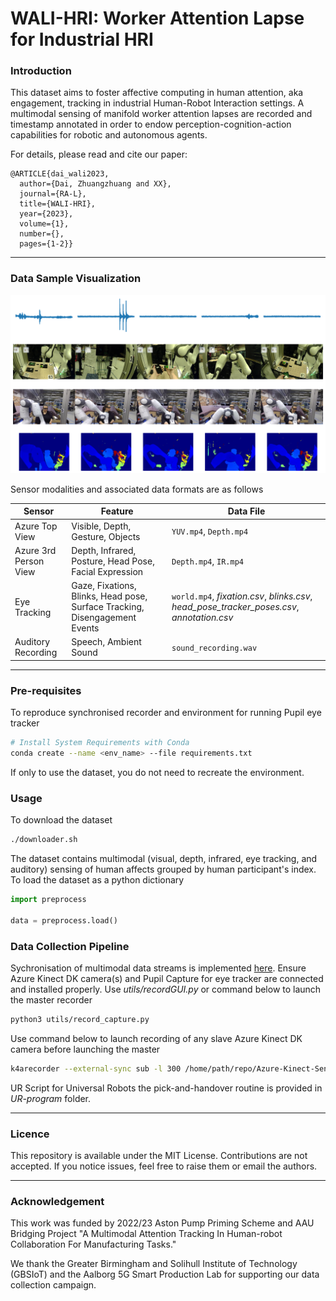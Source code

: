 # WALI-HRI: Worker Attention Lapse for Industrial HRI

### Introduction

This dataset aims to foster affective computing in human attention, aka engagement, 
tracking in industrial Human-Robot Interaction settings. A multimodal sensing of 
manifold worker attention lapses are recorded and timestamp annotated in order to 
endow perception-cognition-action capabilities for robotic and autonomous agents.

For details, please read and cite our paper:

```
@ARTICLE{dai_wali2023,
  author={Dai, Zhuangzhuang and XX},
  journal={RA-L}, 
  title={WALI-HRI}, 
  year={2023},
  volume={1},
  number={},
  pages={1-2}}
```

------

### Data Sample Visualization

![openingfig](https://github.com/zdai257/WALI-HRI/blob/main/imgs/AudioVideoView3.png)

Sensor modalities and associated data formats are as follows

**Sensor** | **Feature** | **Data File**
--- | --- | ---
Azure Top View | Visible, Depth, Gesture, Objects | `YUV.mp4`, `Depth.mp4`
Azure 3rd Person View | Depth, Infrared, Posture, Head Pose, Facial Expression | `Depth.mp4`, `IR.mp4`
Eye Tracking | Gaze, Fixations, Blinks, Head pose, Surface Tracking, Disengagement Events | `world.mp4`, *fixation.csv*, *blinks.csv*, *head_pose_tracker_poses.csv*, *annotation.csv*
Auditory Recording | Speech, Ambient Sound | `sound_recording.wav`

------

### Pre-requisites

To reproduce synchronised recorder and environment for running Pupil eye tracker

```bash
# Install System Requirements with Conda
conda create --name <env_name> --file requirements.txt
```

If only to use the dataset, you do not need to recreate the environment.

### Usage

To download the dataset

```bash
./downloader.sh
```

The dataset contains multimodal (visual, depth, infrared, eye tracking, and auditory) sensing of human affects grouped by human participant's index. To load the dataset as a python dictionary

```python
import preprocess

data = preprocess.load()
```

### Data Collection Pipeline

Sychronisation of multimodal data streams is implemented [here](https://github.com/Junaid0411/AstonAttentionLapseResearchProject). Ensure Azure Kinect DK camera(s) and Pupil Capture for eye tracker are connected and installed properly. Use *utils/recordGUI.py* or command below to launch the master recorder

```bash
python3 utils/record_capture.py
```

Use command below to launch recording of any slave Azure Kinect DK camera before launching the master

```bash
k4arecorder --external-sync sub -l 300 /home/path/repo/Azure-Kinect-Sensor-SDK/dataset/2023_XX_XX/ROBLAB_0X/sub1.mkv
```

UR Script for Universal Robots the pick-and-handover routine is provided in *UR-program* folder.

------

### Licence

This repository is available under the MIT License. Contributions are not accepted. If you notice issues, feel free to raise them or email the authors.

------

### Acknowledgement

This work was funded by 2022/23 Aston Pump Priming Scheme and AAU Bridging Project 
"A Multimodal Attention Tracking In Human-robot Collaboration For Manufacturing 
Tasks."

We thank the Greater Birmingham and Solihull Institute of Technology (GBSIoT) and the 
Aalborg 5G Smart Production Lab for supporting our data collection campaign.

